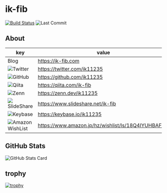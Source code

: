 # ik-fib

[![Build Status](https://img.shields.io/badge/build-passing-brightgreen?style=flat-square)](https://circleci.com/docs/) ![Last Commit](https://img.shields.io/github/last-commit/ik11235/ik11235?style=flat-square)


## About

|key|value|
|---|-----|
|Blog|https://ik-fib.com|
|![](http://www.google.com/s2/favicons?domain=twitter.com)Twitter|https://twitter.com/ik11235|
|![](http://www.google.com/s2/favicons?domain=github.co.jp)GitHub|https://github.com/ik11235|
|![](http://www.google.com/s2/favicons?domain=qiita.com)Qiita|https://qiita.com/ik-fib|
|![](http://www.google.com/s2/favicons?domain=zenn.dev)Zenn|https://zenn.dev/ik11235|
|![](http://www.google.com/s2/favicons?domain=slideshare.com)SlideShare|https://www.slideshare.net/ik-fib|
|![](http://www.google.com/s2/favicons?domain=keybase.io)Keybase|https://keybase.io/ik11235|
|![](http://www.google.com/s2/favicons?domain=amazon.jp)Amazon WishList|https://www.amazon.jp/hz/wishlist/ls/18Q4IYUHBAFNC|

## GitHub Stats

![GitHub Stats Card](https://github-readme-stats.vercel.app/api?username=ik11235&show_icons=true)

## trophy

[![trophy](https://github-profile-trophy.vercel.app/?username=ik11235)](https://github.com/ryo-ma/github-profile-trophy)


<!--
**ik11235/ik11235** is a ✨ _special_ ✨ repository because its `README.md` (this file) appears on your GitHub profile.

Here are some ideas to get you started:

- 🔭 I’m currently working on ...
- 🌱 I’m currently learning ...
- 👯 I’m looking to collaborate on ...
- 🤔 I’m looking for help with ...
- 💬 Ask me about ...
- 📫 How to reach me: ...
- 😄 Pronouns: ...
- ⚡ Fun fact: ...
-->
